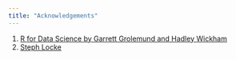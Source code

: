 ```yaml
---
title: "Acknowledgements"
---
```


1. [R for Data Science by Garrett Grolemund and Hadley Wickham](http://r4ds.had.co.nz/)
1. [Steph Locke](http://stephlocke.info/Rtraining/)
